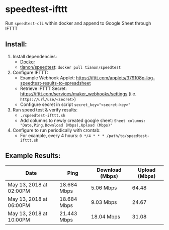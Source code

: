 # speedtest-ifttt
Run `speedtest-cli` within docker and append to Google Sheet through IFTTT <br/>

## Install:
1. Install dependencies:
    - [Docker](https://docs.docker.com/install/)
    - [tianon/speedtest](https://hub.docker.com/r/tianon/speedtest/): `docker pull tianon/speedtest`
1. Configure IFTTT:
    - Example Webhook Applet: https://ifttt.com/applets/379108p-log-speedtest-results-to-spreadsheet
    - Retrieve IFTTT Secret: https://ifttt.com/services/maker_webhooks/settings (i.e. `https://url/use/<secret>`)
    - Configure secret in script `secret_key="<secret-key>"`
1. Run speed test & verify results:
    - `./speedtest-ifttt.sh`
    - Add columns to newly created google sheet: `Sheet columns: "Date,Ping,Download (Mbps),Upload (Mbps)"`
1. Configure to run periodically with crontab:
    - For example, every 4 hours: `0 */4 * * * /path/to/speedtest-ifttt.sh`
    
## Example Results:
|Date|Ping|Download (Mbps)|Upload (Mbps)|
| --- | --- | --- | --- |
|May 13, 2018 at 02:00PM	|18.684 Mbps	|5.06 Mbps	|64.48|
|May 13, 2018 at 06:00PM	|18.684 Mbps	|9.03 Mbps	|24.67|
|May 13, 2018 at 10:00PM	|21.443 Mbps	|18.04 Mbps	|31.08|
